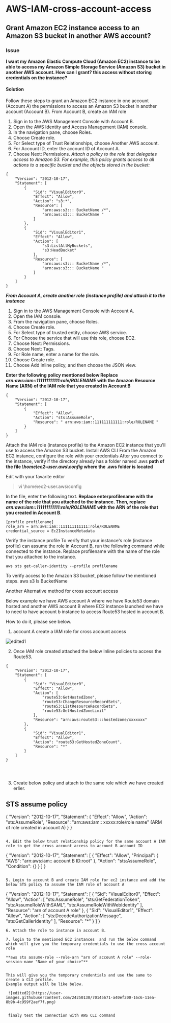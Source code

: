 # AWS-IAM-cross-account-access


## Grant Amazon EC2 instance access to an Amazon S3 bucket in another AWS account?
### Issue
**I want my Amazon Elastic Compute Cloud (Amazon EC2) instance to be able to access my Amazon Simple Storage Service (Amazon S3) bucket in another AWS account. How can I grant? this access without storing credentials on the instance?**
#### Solution
Follow these steps to grant an Amazon EC2 instance in one account (Account A) the permissions to access an Amazon S3 bucket in another account (Account B).
From Account B, create an IAM role
1.    Sign in to the AWS Management Console with Account B.
2.    Open the AWS Identity and Access Management (IAM) console.
3.    In the navigation pane, choose Roles.
4.    Choose Create role.
5.    For Select type of Trust Relationships, choose Another AWS account.
6.    For Account ID, enter the account ID of Account A.
7.    Choose Next: Permissions.
*Attach a policy to the role that delegates access to Amazon S3. For example, this policy grants access to all actions to a specific bucket and the objects stored in the bucket:*
```
{
    "Version": "2012-10-17",
    "Statement": [
        {
            "Sid": "VisualEditor0",
            "Effect": "Allow",
            "Action": "s3:*",
            "Resource": [
                "arn:aws:s3::: BucketName /*",
                "arn:aws:s3::: BucketName "
            ]
        },
        {
            "Sid": "VisualEditor1",
            "Effect": "Allow",
            "Action": [
                "s3:ListAllMyBuckets",
                "s3:HeadBucket"
            ],
            "Resource": [
                "arn:aws:s3::: BucketName /*",
                "arn:aws:s3::: BucketName "
            ]
        }
    ]
}

```

***From Account A, create another role (instance profile) and attach it to the instance***

1.    Sign in to the AWS Management Console with Account A.
2.    Open the IAM console.
3.    From the navigation pane, choose Roles.
4.    Choose Create role.
5.    For Select type of trusted entity, choose AWS service.
6.    For Choose the service that will use this role, choose EC2.
7.    Choose Next: Permissions.
8.    Choose Next: Tags.
9.    For Role name, enter a name for the role.
10.    Choose Create role.
11.    Choose Add inline policy, and then choose the JSON view.

**Enter the following policy mentioned below Replace _arn:aws:iam::111111111111:role/ROLENAME_ with the Amazon Resource Name (ARN) of the IAM role that you created in Account B**
```
{
    "Version": "2012-10-17",
    "Statement": [
        {
            "Effect": "Allow",
            "Action": "sts:AssumeRole",
            "Resource": " arn:aws:iam::111111111111:role/ROLENAME "
        }
    ]
}
```

  Attach the IAM role (instance profile) to the Amazon EC2 instance that you&#39;ll use to access the
Amazon S3 bucket.
Install AWS CLI
From the Amazon EC2 instance, configure the role with your credentials
 After you connect to the instance, verify if the directory already has a folder named .aws **path of the file _\home\ec2-user\.aws\config_ where the .aws folder is located**
 
 Edit with your favarite editor

 >vi \home\ec2-user\.aws\config

 In the file, enter the following text. **Replace enterprofilename with the name of the role that you
attached to the instance. Then, replace _arn:aws:iam::111111111111:role/ROLENAME_ with the
ARN of the role that you created in Account B**.
```
[profile profilename]
role_arn = arn:aws:iam::111111111111:role/ROLENAME
credential_source = Ec2InstanceMetadata

````

Verify the instance profile
To verify that your instance&#39;s role (instance profile) can assume the role in Account B, run the
following command while connected to the instance. Replace profilename with the name of the
role that you attached to the instance.
```
aws sts get-caller-identity --profile profilename
```
To verify access to the Amazon S3 bucket, please follow the mentioned steps.
aws s3 ls BucketName






Another Alternative method for cross account access
 
 Below example we have AWS account A where we have Route53 domain hosted and another AWS account B where EC2 instance launched we have to need to have account b instance to access Route53 hosted in account B.
 
 How to do it, please see below.
 
 1. account A create a IAM role for cross account access
 

 
 
 ![edited1](https://user-images.githubusercontent.com/24250130/70145669-a40ef200-16c6-11ea-890d-9319b3f461ad.png)
 
2. Once IAM role created attached the below Inline policies to access the Route53.

```
{
    "Version": "2012-10-17",
    "Statement": [
        {
            "Sid": "VisualEditor0",
            "Effect": "Allow",
            "Action": [
                "route53:GetHostedZone",
                "route53:ChangeResourceRecordSets",
                "route53:ListResourceRecordSets",
                "route53:GetHostedZoneLimit"
            ],
            "Resource": "arn:aws:route53:::hostedzone/xxxxxxx"
        },
        {
            "Sid": "VisualEditor1",
            "Effect": "Allow",
            "Action": "route53:GetHostedZoneCount",
            "Resource": "*"
        }
    ]
}

 
 
```

3. Create below policy and attach to the same role which we have created erlier.

**STS assume policy**
--------------------
{
    "Version": "2012-10-17",
    "Statement": {
        "Effect": "Allow",
        "Action": "sts:AssumeRole",
        "Resource": "arn:aws:iam:: xxxxx:role/role name"  (ARM of role created in account A)
    }
}

```

4. Edit the below trust relationship policy for the same account A IAM role to get the cross account access to account B account ID

```

{
  "Version": "2012-10-17",
  "Statement": [
    {
      "Effect": "Allow",
      "Principal": {
        "AWS": "arn:aws:iam:: account B ID:root"
      },
      "Action": "sts:AssumeRole",
      "Condition": {}
    }
  ]
}

```

5. Login to account B and create IAM role for ec2 instance and add the below STS policy to assume the IAM role of account A

```

{
    "Version": "2012-10-17",
    "Statement": [
        {
            "Sid": "VisualEditor0",
            "Effect": "Allow",
            "Action": [
                "sts:AssumeRole",
                "sts:GetFederationToken",
                "sts:AssumeRoleWithSAML",
                "sts:AssumeRoleWithWebIdentity"
            ],
            "Resource": "arn of account A role"
        },
        {
            "Sid": "VisualEditor1",
            "Effect": "Allow",
            "Action": [
                "sts:DecodeAuthorizationMessage",
                "sts:GetCallerIdentity"
            ],
            "Resource": "*"
        }
    ]
}

```
6. Attach the role to instance in account B.

7. login to the mentioned EC2 instances  and run the below command which will give you the temporary credentials to use the cross account role

**aws sts assume-role --role-arn "arn of account A role" --role-session-name "Name of your choice"**


This will give you the temporary credentials and use the same to create a CLI profile.
Example output will be like below.

 ![edited2](https://user-images.githubusercontent.com/24250130/70145671-a40ef200-16c6-11ea-8b9b-4c959f2aef7f.png)
 
 
 finaly test the connection with AWS CLI command
 
 
 
 
 
